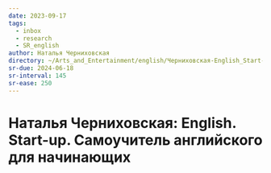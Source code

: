 ```yaml
---
date: 2023-09-17
tags:
  - inbox
  - research
  - SR_english
author: Наталья Черниховская
directory: ~/Arts_and_Entertainment/english/Черниховская-English_Start-up/
sr-due: 2024-06-18
sr-interval: 145
sr-ease: 250
---
```


# Наталья Черниховская: English. Start-up. Самоучитель английского для начинающих



